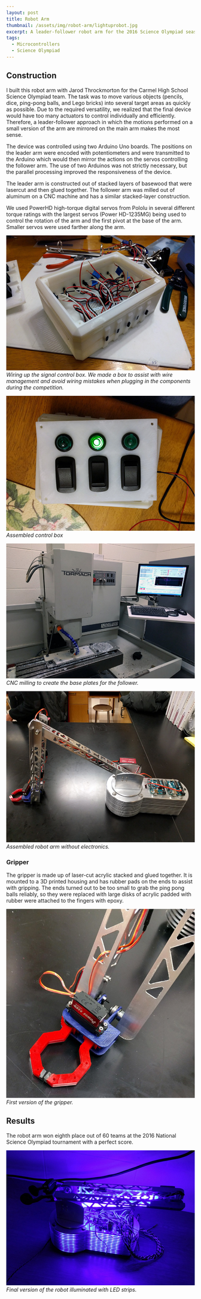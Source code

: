 ```yaml
---
layout: post
title: Robot Arm
thumbnail: /assets/img/robot-arm/lightuprobot.jpg
excerpt: A leader-follower robot arm for the 2016 Science Olympiad season.
tags:
  - Microcontrollers
  - Science Olympiad
---
```


## Construction

I built this robot arm with Jarod Throckmorton for the Carmel High School Science Olympiad team. The task was to move various objects (pencils, dice, ping-pong balls, and Lego bricks) into several target areas as quickly as possible. Due to the required versatility, we realized that the final device would have too many actuators to control individually and efficiently. Therefore, a leader-follower approach in which the motions performed on a small version of the arm are mirrored on the main arm makes the most sense.

The device was controlled using two Arduino Uno boards. The positions on the leader arm were encoded with potentiometers and were transmitted to the Arduino which would then mirror the actions on the servos controlling the follower arm. The use of two Arduinos was not strictly necessary, but the parallel processing improved the responsiveness of the device.

The leader arm is constructed out of stacked layers of basewood that were lasercut and then glued together. The follower arm was milled out of aluminum on a CNC machine and has a similar stacked-layer construction.

We used PowerHD high-torque digital servos from Pololu in several different torque ratings with the largest servos (Power HD-1235MG) being used to control the rotation of the arm and the first pivot at the base of the arm. Smaller servos were used farther along the arm.

![control box assembly](/assets/img/robot-arm/controlbox.jpg)
*Wiring up the signal control box. We made a box to assist with wire management and avoid wiring mistakes when plugging in the components during the competition.*

![control box](/assets/img/robot-arm/controlboxassembled.jpg)
*Assembled control box*

![CNC machining the follower base plates](/assets/img/robot-arm/cnc.jpg)
*CNC milling to create the base plates for the follower.*

![Assembled robot arm](/assets/img/robot-arm/armmechanics.jpg)
*Assembled robot arm without electronics.*

### Gripper

The gripper is made up of laser-cut acrylic stacked and glued together. It is mounted to a 3D printed housing and has rubber pads on the ends to assist with gripping. The ends turned out to be too small to grab the ping pong balls reliably, so they were replaced with large disks of acrylic padded with rubber were attached to the fingers with epoxy.

![First version gripper.](/assets/img/robot-arm/initialgripper.jpg)
*First version of the gripper.*

## Results

The robot arm won eighth place out of 60 teams at the 2016 National Science Olympiad tournament with a perfect score.

![Robot with LED strips.](/assets/img/robot-arm/lightuprobot.jpg)
*Final version of the robot illuminated with LED strips.*
